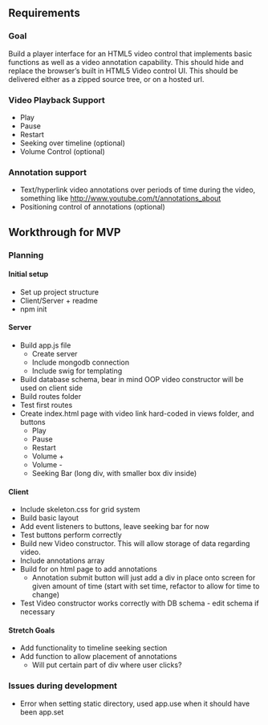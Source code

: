 ## Requirements

### Goal

Build a player interface for an HTML5 video control that implements basic functions as well as a video annotation capability. This should hide and replace the browser’s built in HTML5 Video control UI. This should be delivered either as a zipped source tree, or on a hosted url.

### Video Playback Support

 - Play
 - Pause
 - Restart
 - Seeking over timeline (optional)
 - Volume Control (optional)

### Annotation support

 - Text/hyperlink video annotations over periods of time during the video, something like http://www.youtube.com/t/annotations_about
 - Positioning control of annotations (optional)


## Workthrough for MVP

### Planning

#### Initial setup

 - Set up project structure
 - Client/Server + readme
 - npm init

#### Server

 - Build app.js file
   - Create server
   - Include mongodb connection
   - Include swig for templating
 - Build database schema, bear in mind OOP video constructor will be used on client side
 - Build routes folder
 - Test first routes
 - Create index.html page with video link hard-coded in views folder, and buttons
   - Play
   - Pause
   - Restart
   - Volume +
   - Volume -
   - Seeking Bar (long div, with smaller box div inside)

#### Client

 - Include skeleton.css for grid system
 - Build basic layout
 - Add event listeners to buttons, leave seeking bar for now
 - Test buttons perform correctly
 - Build new Video constructor. This will allow storage of data regarding video.
 - Include annotations array
 - Build for on html page to add annotations
   - Annotation submit button will just add a div in place onto screen for given amount of time (start with set time, refactor to allow for time to change)
 - Test Video constructor works correctly with DB schema - edit schema if necessary

 #### Stretch Goals

 - Add functionality to timeline seeking section
 - Add function to allow placement of annotations
   - Will put certain part of div where user clicks?


### Issues during development

 - Error when setting static directory, used app.use when it should have been app.set


